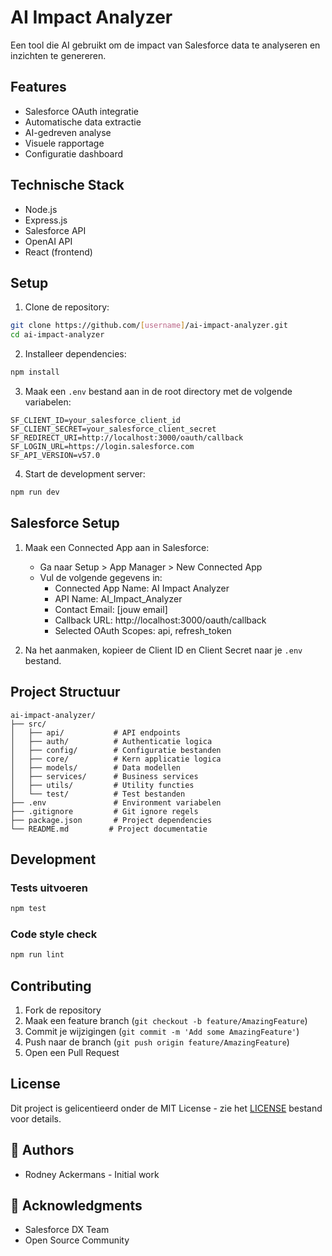 # AI Impact Analyzer

Een tool die AI gebruikt om de impact van Salesforce data te analyseren en inzichten te genereren.

## Features

- Salesforce OAuth integratie
- Automatische data extractie
- AI-gedreven analyse
- Visuele rapportage
- Configuratie dashboard

## Technische Stack

- Node.js
- Express.js
- Salesforce API
- OpenAI API
- React (frontend)

## Setup

1. Clone de repository:
```bash
git clone https://github.com/[username]/ai-impact-analyzer.git
cd ai-impact-analyzer
```

2. Installeer dependencies:
```bash
npm install
```

3. Maak een `.env` bestand aan in de root directory met de volgende variabelen:
```env
SF_CLIENT_ID=your_salesforce_client_id
SF_CLIENT_SECRET=your_salesforce_client_secret
SF_REDIRECT_URI=http://localhost:3000/oauth/callback
SF_LOGIN_URL=https://login.salesforce.com
SF_API_VERSION=v57.0
```

4. Start de development server:
```bash
npm run dev
```

## Salesforce Setup

1. Maak een Connected App aan in Salesforce:
   - Ga naar Setup > App Manager > New Connected App
   - Vul de volgende gegevens in:
     - Connected App Name: AI Impact Analyzer
     - API Name: AI_Impact_Analyzer
     - Contact Email: [jouw email]
     - Callback URL: http://localhost:3000/oauth/callback
     - Selected OAuth Scopes: api, refresh_token

2. Na het aanmaken, kopieer de Client ID en Client Secret naar je `.env` bestand.

## Project Structuur

```
ai-impact-analyzer/
├── src/
│   ├── api/           # API endpoints
│   ├── auth/          # Authenticatie logica
│   ├── config/        # Configuratie bestanden
│   ├── core/          # Kern applicatie logica
│   ├── models/        # Data modellen
│   ├── services/      # Business services
│   ├── utils/         # Utility functies
│   └── test/          # Test bestanden
├── .env               # Environment variabelen
├── .gitignore         # Git ignore regels
├── package.json       # Project dependencies
└── README.md         # Project documentatie
```

## Development

### Tests uitvoeren
```bash
npm test
```

### Code style check
```bash
npm run lint
```

## Contributing

1. Fork de repository
2. Maak een feature branch (`git checkout -b feature/AmazingFeature`)
3. Commit je wijzigingen (`git commit -m 'Add some AmazingFeature'`)
4. Push naar de branch (`git push origin feature/AmazingFeature`)
5. Open een Pull Request

## License

Dit project is gelicentieerd onder de MIT License - zie het [LICENSE](LICENSE) bestand voor details.

## 👥 Authors

- Rodney Ackermans - Initial work

## 🙏 Acknowledgments

- Salesforce DX Team
- Open Source Community
